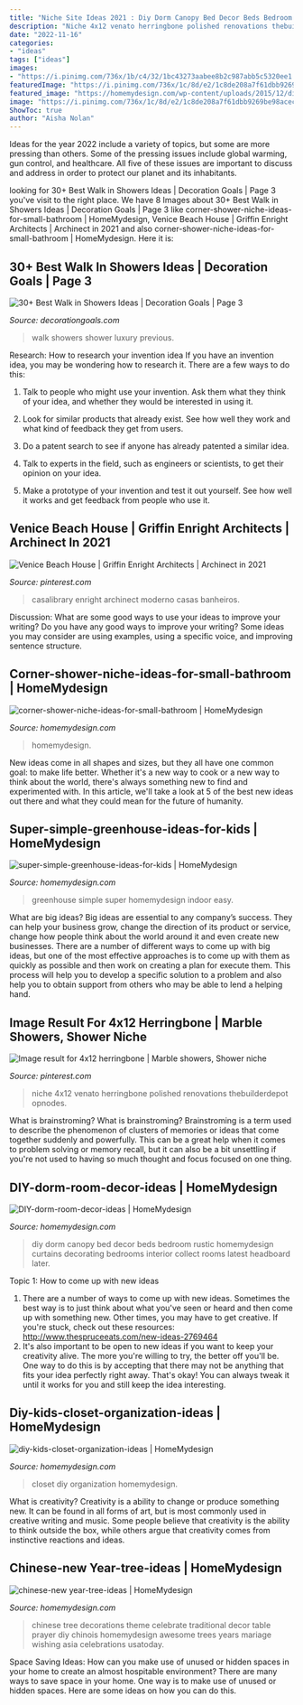 ```yaml
---
title: "Niche Site Ideas 2021 : Diy Dorm Canopy Bed Decor Beds Bedroom Rustic Homemydesign Curtains Decorating Bedrooms Interior Collect Rooms Latest Headboard Later"
description: "Niche 4x12 venato herringbone polished renovations thebuilderdepot opnodes"
date: "2022-11-16"
categories:
- "ideas"
tags: ["ideas"]
images:
- "https://i.pinimg.com/736x/1b/c4/32/1bc43273aabee8b2c987abb5c5320ee1.jpg"
featuredImage: "https://i.pinimg.com/736x/1c/8d/e2/1c8de208a7f61dbb9269be98acec9746.jpg"
featured_image: "https://homemydesign.com/wp-content/uploads/2015/12/diy-kids-closet-organization-ideas.jpg"
image: "https://i.pinimg.com/736x/1c/8d/e2/1c8de208a7f61dbb9269be98acec9746.jpg"
ShowToc: true
author: "Aisha Nolan"
---
```



Ideas for the year 2022 include a variety of topics, but some are more pressing than others. Some of the pressing issues include global warming, gun control, and healthcare. All five of these issues are important to discuss and address in order to protect our planet and its inhabitants.

	

		
looking for 30+ Best Walk in Showers Ideas | Decoration Goals | Page 3 you've visit to the right place. We have 8 Images about 30+ Best Walk in Showers Ideas | Decoration Goals | Page 3 like corner-shower-niche-ideas-for-small-bathroom | HomeMydesign, Venice Beach House | Griffin Enright Architects | Archinect in 2021 and also corner-shower-niche-ideas-for-small-bathroom | HomeMydesign. Here it is:
		
    
## 30+ Best Walk In Showers Ideas | Decoration Goals | Page 3

<img loading=lazy src="https://www.decorationgoals.com/wp-content/uploads/2017/02/Luxury-Walk-in-Shower-1.jpg" onerror="this.onerror=null;this.src='https://tse4.mm.bing.net/th?id=OIP.CAwj1di4u7axirRltjsWuQHaKr&amp;pid=15.1';" alt="30+ Best Walk in Showers Ideas | Decoration Goals | Page 3">

_Source: decorationgoals.com_

>walk showers shower luxury previous. 

	

Research: How to research your invention idea
If you have an invention idea, you may be wondering how to research it. There are a few ways to do this:
1. Talk to people who might use your invention. Ask them what they think of your idea, and whether they would be interested in using it.

2. Look for similar products that already exist. See how well they work and what kind of feedback they get from users.

3. Do a patent search to see if anyone has already patented a similar idea.

4. Talk to experts in the field, such as engineers or scientists, to get their opinion on your idea.

5. Make a prototype of your invention and test it out yourself. See how well it works and get feedback from people who use it.

    
## Venice Beach House | Griffin Enright Architects | Archinect In 2021

<img loading=lazy src="https://i.pinimg.com/736x/1c/8d/e2/1c8de208a7f61dbb9269be98acec9746.jpg" onerror="this.onerror=null;this.src='https://tse1.mm.bing.net/th?id=OIP.1LPMmDLxtjUEaasrWQ5pnwHaLH&amp;pid=15.1';" alt="Venice Beach House | Griffin Enright Architects | Archinect in 2021">

_Source: pinterest.com_

>casalibrary enright archinect moderno casas banheiros. 

	

Discussion: What are some good ways to use your ideas to improve your writing?
Do you have any good ways to improve your writing? Some ideas you may consider are using examples, using a specific voice, and improving sentence structure.

    
## Corner-shower-niche-ideas-for-small-bathroom | HomeMydesign

<img loading=lazy src="https://homemydesign.com/wp-content/uploads/2019/10/corner-shower-niche-ideas-for-small-bathroom.jpg" onerror="this.onerror=null;this.src='https://tse1.mm.bing.net/th?id=OIP.iGmlXk7XMTeja77OllKoMgHaLG&amp;pid=15.1';" alt="corner-shower-niche-ideas-for-small-bathroom | HomeMydesign">

_Source: homemydesign.com_

>homemydesign. 

	

New ideas come in all shapes and sizes, but they all have one common goal: to make life better. Whether it's a new way to cook or a new way to think about the world, there's always something new to find and experimented with. In this article, we'll take a look at 5 of the best new ideas out there and what they could mean for the future of humanity.

    
## Super-simple-greenhouse-ideas-for-kids | HomeMydesign

<img loading=lazy src="https://homemydesign.com/wp-content/uploads/2018/07/super-simple-greenhouse-ideas-for-kids.jpg" onerror="this.onerror=null;this.src='https://tse1.mm.bing.net/th?id=OIP.S6oFoLGF1oGJWozu3fgk2gHaKg&amp;pid=15.1';" alt="super-simple-greenhouse-ideas-for-kids | HomeMydesign">

_Source: homemydesign.com_

>greenhouse simple super homemydesign indoor easy. 

	

What are big ideas?
Big ideas are essential to any company’s success. They can help your business grow, change the direction of its product or service, change how people think about the world around it and even create new businesses. There are a number of different ways to come up with big ideas, but one of the most effective approaches is to come up with them as quickly as possible and then work on creating a plan for execute them. This process will help you to develop a specific solution to a problem and also help you to obtain support from others who may be able to lend a helping hand.

    
## Image Result For 4x12 Herringbone | Marble Showers, Shower Niche

<img loading=lazy src="https://i.pinimg.com/736x/1b/c4/32/1bc43273aabee8b2c987abb5c5320ee1.jpg" onerror="this.onerror=null;this.src='https://tse1.mm.bing.net/th?id=OIP.sKthCK3z9zaQUw51bHUuIwHaJ3&amp;pid=15.1';" alt="Image result for 4x12 herringbone | Marble showers, Shower niche">

_Source: pinterest.com_

>niche 4x12 venato herringbone polished renovations thebuilderdepot opnodes. 

	

What is brainstroming?
What is brainstroming? Brainstroming is a term used to describe the phenomenon of clusters of memories or ideas that come together suddenly and powerfully. This can be a great help when it comes to problem solving or memory recall, but it can also be a bit unsettling if you're not used to having so much thought and focus focused on one thing.

    
## DIY-dorm-room-decor-ideas | HomeMydesign

<img loading=lazy src="https://homemydesign.com/wp-content/uploads/2015/03/DIY-dorm-room-decor-ideas.jpg" onerror="this.onerror=null;this.src='https://tse2.mm.bing.net/th?id=OIP.mgWVm2yfsVedJ5KkyFV-5gHaJ4&amp;pid=15.1';" alt="DIY-dorm-room-decor-ideas | HomeMydesign">

_Source: homemydesign.com_

>diy dorm canopy bed decor beds bedroom rustic homemydesign curtains decorating bedrooms interior collect rooms latest headboard later. 

	

Topic 1: How to come up with new ideas
1. There are a number of ways to come up with new ideas. Sometimes the best way is to just think about what you've seen or heard and then come up with something new. Other times, you may have to get creative. If you're stuck, check out these resources: http://www.thespruceeats.com/new-ideas-2769464
2. It's also important to be open to new ideas if you want to keep your creativity alive. The more you're willing to try, the better off you'll be. One way to do this is by accepting that there may not be anything that fits your idea perfectly right away. That's okay! You can always tweak it until it works for you and still keep the idea interesting.


    
## Diy-kids-closet-organization-ideas | HomeMydesign

<img loading=lazy src="https://homemydesign.com/wp-content/uploads/2015/12/diy-kids-closet-organization-ideas.jpg" onerror="this.onerror=null;this.src='https://tse1.mm.bing.net/th?id=OIP.yYpspr1RetT4Sd-WcwkpkAHaLH&amp;pid=15.1';" alt="diy-kids-closet-organization-ideas | HomeMydesign">

_Source: homemydesign.com_

>closet diy organization homemydesign. 

	

What is creativity?
Creativity is a ability to change or produce something new. It can be found in all forms of art, but is most commonly used in creative writing and music. Some people believe that creativity is the ability to think outside the box, while others argue that creativity comes from instinctive reactions and ideas.

    
## Chinese-new Year-tree-ideas | HomeMydesign

<img loading=lazy src="https://homemydesign.com/wp-content/uploads/2015/02/chinese-new-year-tree-ideas.jpg" onerror="this.onerror=null;this.src='https://tse2.mm.bing.net/th?id=OIP.xGF1cJ1NQ9QSlE3mVmUkkwHaJ7&amp;pid=15.1';" alt="chinese-new year-tree-ideas | HomeMydesign">

_Source: homemydesign.com_

>chinese tree decorations theme celebrate traditional decor table prayer diy chinois homemydesign awesome trees years mariage wishing asia celebrations usatoday. 

	

Space Saving Ideas: How can you make use of unused or hidden spaces in your home to create an almost hospitable environment?
There are many ways to save space in your home. One way is to make use of unused or hidden spaces. Here are some ideas on how you can do this.

